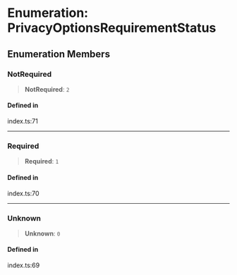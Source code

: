 # Enumeration: PrivacyOptionsRequirementStatus

## Enumeration Members

### NotRequired

> **NotRequired**: `2`

#### Defined in

index.ts:71

***

### Required

> **Required**: `1`

#### Defined in

index.ts:70

***

### Unknown

> **Unknown**: `0`

#### Defined in

index.ts:69
